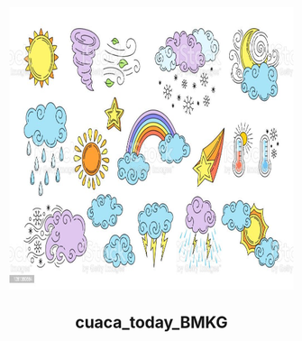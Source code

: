 <p align="center">
  <img width="900" height="500" src="https://github.com/Megawati07/cuaca_today_BMKG/blob/main/gambar1.jpg">
</p>

<div align="center">



# cuaca_today_BMKG
